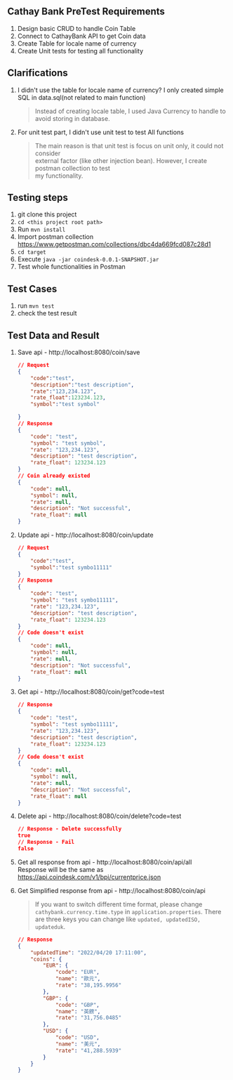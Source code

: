 ## Cathay Bank PreTest Requirements
1. Design basic CRUD to handle Coin Table
2. Connect to CathayBank API to get Coin data
3. Create Table for locale name of currency 
4. Create Unit tests for testing all functionality

## Clarifications 
1. I didn't use the table for locale name of currency? I only created simple SQL in data.sql(not related to main function)
   > Instead of creating locale table, I used Java Currency to handle to avoid storing in database.
2. For unit test part, I didn't use unit test to test All functions
   > The main reason is that unit test is focus on unit only, it could not consider\
   > external factor (like other injection bean). However, I create postman collection to test\
   > my functionality.

## Testing steps
1. git clone this project
2. `cd <this project root path>`
3. Run `mvn install` 
4. Import postman collection https://www.getpostman.com/collections/dbc4da669fcd087c28d1
5. `cd target`
6. Execute `java -jar coindesk-0.0.1-SNAPSHOT.jar`
7. Test whole functionalities in Postman

## Test Cases
1. run `mvn test`
2. check the test result

## Test Data and Result
1. Save api - http://localhost:8080/coin/save
   ```json
   // Request
   {
       "code":"test",
       "description":"test description",
       "rate":"123,234.123",
       "rate_float":123234.123,
       "symbol":"test symbol"
   
   } 
   // Response
   {
       "code": "test",
       "symbol": "test symbol",
       "rate": "123,234.123",
       "description": "test description",
       "rate_float": 123234.123
   }
   // Coin already existed
   {
       "code": null,
       "symbol": null,
       "rate": null,
       "description": "Not successful",
       "rate_float": null
   }
   ```
2. Update api - http://localhost:8080/coin/update
   ```json
   // Request
   {
       "code":"test",
       "symbol":"test symbo11111"
   }
   // Response
   {
       "code": "test",
       "symbol": "test symbo11111",
       "rate": "123,234.123",
       "description": "test description",
       "rate_float": 123234.123
   }
   // Code doesn't exist
   {
       "code": null,
       "symbol": null,
       "rate": null,
       "description": "Not successful",
       "rate_float": null
   }
   ```
3. Get api - http://localhost:8080/coin/get?code=test
   ```json
   // Response
   {
       "code": "test",
       "symbol": "test symbo11111",
       "rate": "123,234.123",
       "description": "test description",
       "rate_float": 123234.123
   }
   // Code doesn't exist
   {
       "code": null,
       "symbol": null,
       "rate": null,
       "description": "Not successful",
       "rate_float": null
   }
   ```
4. Delete api - http://localhost:8080/coin/delete?code=test
   ```json
   // Response - Delete successfully
   true
   // Response - Fail
   false
   ```
   
5. Get all response from api - http://localhost:8080/coin/api/all \
   Response will be the same as https://api.coindesk.com/v1/bpi/currentprice.json
   
6. Get Simplified response from api - http://localhost:8080/coin/api
   >If you want to switch different time format, please change 
    `cathybank.currency.time.type` in `application.properties`. 
    There are three keys you can change like `updated, updatedISO, updateduk`.
   ```json
   // Response
   {
       "updatedTime": "2022/04/20 17:11:00",
       "coins": {
           "EUR": {
               "code": "EUR",
               "name": "歐元",
               "rate": "38,195.9956"
           },
           "GBP": {
               "code": "GBP",
               "name": "英鎊",
               "rate": "31,756.0485"
           },
           "USD": {
               "code": "USD",
               "name": "美元",
               "rate": "41,288.5939"
           }
       }
   }
   ```